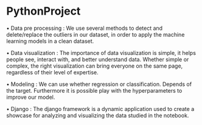# PythonProject

• Data pre processing : We use several
methods to detect and delete/replace the
outliers in our dataset, in order to apply the
machine learning models in a clean dataset.

• Data visualization : The importance of data
visualization is simple, it helps people see,
interact with, and better understand data.
Whether simple or complex, the right
visualization can bring everyone on the same
page, regardless of their level of expertise.

• Modeling : We can use whether regression or
classification. Depends of the target.
Furthermore it is possible play with the
hyperparameters to improve our model.

• Django : The django framework is a dynamic
application used to create a showcase for
analyzing and visualizing the data studied in the
notebook.
